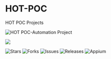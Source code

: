 # HOT-POC
HOT POC Projects

![HOT POC-Automation Project](https://github.com/user-attachments/assets/c89df3cd-008d-4252-8314-641a7fdbcd43)



![](https://img.shields.io/badge/BigScreen-AndoridTV-blue)


![Stars](https://img.shields.io/github/stars/hanangoverman/HOT-POC?style=flat&color=yellow)
![Forks](https://img.shields.io/github/forks/hanangoverman/HOT-POC?style=flat&color=blue)
![Issues](https://img.shields.io/github/issues/hanangoverman/HOT-POC?color=red)
![Releases](https://img.shields.io/github/v/release/hanangoverman/HOT-POC?color=green)
![Appium](https://img.shields.io/badge/Appium-2.11.3-%238a2be2)
